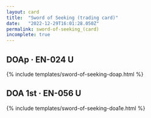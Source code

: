 ```yaml
---
layout: card
title:  "Sword of Seeking (trading card)"
date:   "2022-12-29T16:01:28.050Z"
permalink: sword-of-seeking_(card)
incomplete: true
---
```


## DOAp &middot; EN-024 U

{% include templates/sword-of-seeking-doap.html %}


## DOA 1st &middot; EN-056 U

{% include templates/sword-of-seeking-doa1e.html %}
